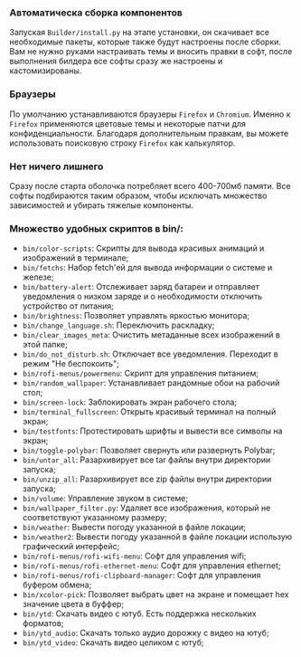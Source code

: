
### Автоматическа сборка компонентов
Запуская `Builder/install.py` на этапе установки, он скачивает все необходимые пакеты, которые также
будут настроены после сборки. Вам не нужно руками настраивать темы и вносить правки в софт, после
выполнения билдера все софты сразу же настроены и кастомизированы.

### Браузеры
По умолчанию устанавливаются браузеры `Firefox` и `Chromium`. Именно к `Firefox` применяются цветовые
темы и некоторые патчи для конфиденциальности. Благодаря дополнительным правкам, вы можете использовать
поисковую строку `Firefox` как калькулятор.

### Нет ничего лишнего
Сразу после старта оболочка потребляет всего 400-700мб памяти. Все софты подбираются таким образом,
чтобы исключать множество зависимостей и убирать тяжелые компоненты.

### Множество удобных скриптов в bin/:
- `bin/color-scripts`: Скрипты для вывода красивых анимаций и изображений в терминале;
- `bin/fetchs`: Набор fetch'ей для вывода информации о системе и железе;
- `bin/battery-alert`: Отслеживает заряд батареи и отправляет уведомления о низком заряде и о необходимости отключить устройство от питания;
- `bin/brightness`: Позволяет управлять яркостью монитора;
- `bin/change_language.sh`: Переключить раскладку;
- `bin/clear_images_meta`: Очистить метаданные всех изображений в этой папке;
- `bin/do_not_disturb.sh`: Отключает все уведомления. Переходит в режим "Не беспокоить";
- `bin/rofi-menus/powermenu`: Скрипт для управления питанием;
- `bin/random_wallpaper`: Устанавливает рандомные обои на рабочий стол;
- `bin/screen-lock`: Заблокировать экран рабочего стола;
- `bin/terminal_fullscreen`: Открыть красивый терминал на полный экран;
- `bin/testfonts`: Протестировать шрифты и вывести все символы на экран;
- `bin/toggle-polybar`: Позволяет свернуть или развернуть Polybar;
- `bin/untar_all`: Разархивирует все tar файлы внутри директории запуска;
- `bin/unzip_all`: Разархивирует все zip файлы внутри директории запуска;
- `bin/volume`: Управление звуком в системе;
- `bin/wallpaper_filter.py`: Удаляет все изображения, который не соответствуют указанному размеру;
- `bin/weather`: Вывести погоду указанной в файле локации;
- `bin/weather2`: Вывести погоду указанной в файле локации использую графический интерфейс;
- `bin/rofi-menus/rofi-wifi-menu`: Софт для управления wifi;
- `bin/rofi-menus/rofi-ethernet-menu`: Софт для управления ethernet;
- `bin/rofi-menus/rofi-clipboard-manager`: Софт для управления буфером обмена;
- `bin/xcolor-pick`: Позволяет выбрать цвет на экране и помещает hex значение цвета в буффер;
- `bin/ytd`: Скачать видео с ютуб. Есть поддержка нескольких форматов;
- `bin/ytd_audio`: Скачать только аудио дорожку с видео на ютуб;
- `bin/ytd_video`: Скачать видео целиком с ютуб;
